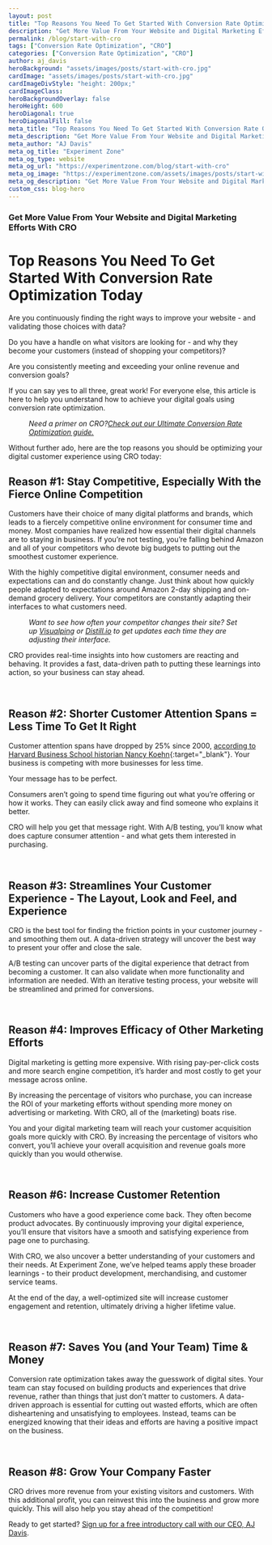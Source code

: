 ```yaml
---
layout: post
title: "Top Reasons You Need To Get Started With Conversion Rate Optimization Today"
description: "Get More Value From Your Website and Digital Marketing Efforts With CRO"
permalink: /blog/start-with-cro
tags: ["Conversion Rate Optimization", "CRO"]
categories: ["Conversion Rate Optimization", "CRO"]
author: aj_davis
heroBackground: "assets/images/posts/start-with-cro.jpg"
cardImage: "assets/images/posts/start-with-cro.jpg"
cardImageDivStyle: "height: 200px;"
cardImageClass:
heroBackgroundOverlay: false
heroHeight: 600
heroDiagonal: true
heroDiagonalFill: false
meta_title: "Top Reasons You Need To Get Started With Conversion Rate Optimization Today"
meta_description: "Get More Value From Your Website and Digital Marketing Efforts With CRO"
meta_author: "AJ Davis"
meta_og_title: "Experiment Zone"
meta_og_type: website
meta_og_url: "https://experimentzone.com/blog/start-with-cro"
meta_og_image: "https://experimentzone.com/assets/images/posts/start-with-cro.jpg"
meta_og_description: "Get More Value From Your Website and Digital Marketing Efforts With CRO"
custom_css: blog-hero
---
```


<style>.hero-image .hero-text h1 {
    font-size: 2rem;
    background: rgba(111,66,183, 0.8);
    padding: 10px;
    } 
    @media (min-width: 768px) {
        .hero-image .hero-text h1 {
            font-size: 2.7rem;
            padding: 40px;
        }
    }
    @media (max-width: 767px) {
        .hero-image.hero-image-set-height {
            height: 400px !important;
        }
    }
</style>

### Get More Value From Your Website and Digital Marketing Efforts With CRO

# Top Reasons You Need To Get Started With Conversion Rate Optimization Today

Are you continuously finding the right ways to improve your website - and validating those choices with data?

Do you have a handle on what visitors are looking for - and why they become your customers (instead of shopping your competitors)?

Are you consistently meeting and exceeding your online revenue and conversion goals?

If you can say yes to all three, great work! For everyone else, this article is here to help you understand how to achieve your digital goals using conversion rate optimization.

<p style="margin-left: 40px; margin-right: 40px;"><i>Need a primer on CRO?<a href="https://experimentzone.com/conversion-rate-optimization/" target="\_blank">Check out our Ultimate Conversion Rate Optimization guide.</a></i></p>

Without further ado, here are the top reasons you should be optimizing your digital customer experience using CRO today:

## Reason #1: Stay Competitive, Especially With the Fierce Online Competition

Customers have their choice of many digital platforms and brands, which leads to a fiercely competitive online environment for consumer time and money. Most companies have realized how essential their digital channels are to staying in business. If you’re not testing, you’re falling behind Amazon and all of your competitors who devote big budgets to putting out the smoothest customer experience.

With the highly competitive digital environment, consumer needs and expectations can and do constantly change. Just think about how quickly people adapted to expectations around Amazon 2-day shipping and on-demand grocery delivery. Your competitors are constantly adapting their interfaces to what customers need.

<p style="margin-left: 40px; margin-right: 40px;"><i>Want to see how often your competitor changes their site? Set up <a href="https://visualping.io/" target="\_black">Visualping</a> or <a href="https://distill.io/" target="\_blank">Distill.io</a> to get updates each time they are adjusting their interface.</i></p>

CRO provides real-time insights into how customers are reacting and behaving. It provides a fast, data-driven path to putting these learnings into action, so your business can stay ahead.

<br />

## Reason #2: Shorter Customer Attention Spans = Less Time To Get It Right

Customer attention spans have dropped by 25% since 2000, [according to Harvard Business School historian Nancy Koehn](https://www.marketplace.org/2014/02/11/business/goldfish-have-longer-attention-spans-americans-and-publishing-industry-knows-it/){:target="\_blank"}. Your business is competing with more businesses for less time.

Your message has to be perfect.

Consumers aren’t going to spend time figuring out what you’re offering or how it works. They can easily click away and find someone who explains it better.

CRO will help you get that message right. With A/B testing, you’ll know what does capture consumer attention - and what gets them interested in purchasing.

<br />

## Reason #3: Streamlines Your Customer Experience - The Layout, Look and Feel, and Experience

CRO is the best tool for finding the friction points in your customer journey - and smoothing them out. A data-driven strategy will uncover the best way to present your offer and close the sale.

A/B testing can uncover parts of the digital experience that detract from becoming a customer. It can also validate when more functionality and information are needed. With an iterative testing process, your website will be streamlined and primed for conversions.

<br>

## Reason #4: Improves Efficacy of Other Marketing Efforts

Digital marketing is getting more expensive. With rising pay-per-click costs and more search engine competition, it’s harder and most costly to get your message across online.

By increasing the percentage of visitors who purchase, you can increase the ROI of your marketing efforts without spending more money on advertising or marketing. With CRO, all of the (marketing) boats rise.

You and your digital marketing team will reach your customer acquisition goals more quickly with CRO. By increasing the percentage of visitors who convert, you’ll achieve your overall acquisition and revenue goals more quickly than you would otherwise.

<br>

## Reason #6: Increase Customer Retention

Customers who have a good experience come back. They often become product advocates. By continuously improving your digital experience, you’ll ensure that visitors have a smooth and satisfying experience from page one to purchasing.

With CRO, we also uncover a better understanding of your customers and their needs. At Experiment Zone, we’ve helped teams apply these broader learnings - to their product development, merchandising, and customer service teams.

At the end of the day, a well-optimized site will increase customer engagement and retention, ultimately driving a higher lifetime value.

<br>

## Reason #7: Saves You (and Your Team) Time & Money

Conversion rate optimization takes away the guesswork of digital sites. Your team can stay focused on building products and experiences that drive revenue, rather than things that just don’t matter to customers. A data-driven approach is essential for cutting out wasted efforts, which are often disheartening and unsatisfying to employees. Instead, teams can be energized knowing that their ideas and efforts are having a positive impact on the business.

<br>

## Reason #8: Grow Your Company Faster

CRO drives more revenue from your existing visitors and customers. With this additional profit, you can reinvest this into the business and grow more quickly. This will also help you stay ahead of the competition!

Ready to get started? [Sign up for a free introductory call with our CEO, AJ Davis](https://experimentzone.com/team/aj-davis/).
